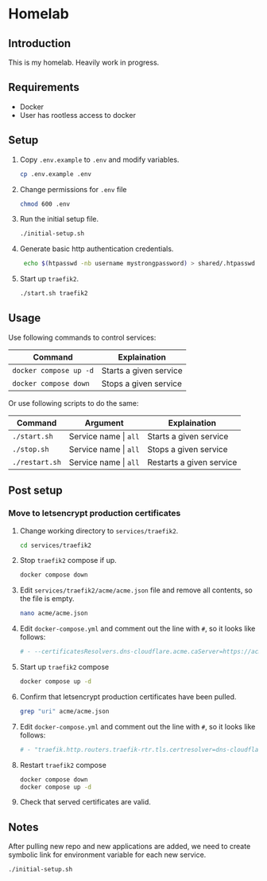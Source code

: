 # Homelab

## Introduction

This is my homelab. Heavily work in progress.

## Requirements

- Docker
- User has rootless access to docker

## Setup

1. Copy `.env.example` to `.env` and modify variables.
    ```bash
    cp .env.example .env
    ```

2. Change permissions for `.env` file
    ```bash
    chmod 600 .env
    ```

3. Run the initial setup file.
    ```bash
    ./initial-setup.sh
    ```

4. Generate basic http authentication credentials.
    ```bash
     echo $(htpasswd -nb username mystrongpassword) > shared/.htpasswd
    ```

5. Start up `traefik2`.
    ```bash
    ./start.sh traefik2
    ```

## Usage

Use following commands to control services:

Command | Explaination
-|-
`docker compose up -d` | Starts a given service
`docker compose down`  | Stops a given service

Or use following scripts to do the same:

Command | Argument | Explaination
-|-|-
`./start.sh`   | Service name \| `all` | Starts a given service
`./stop.sh`    | Service name \| `all` | Stops a given service
`./restart.sh` | Service name \| `all` | Restarts a given service

## Post setup

### Move to letsencrypt production certificates

1. Change working directory to `services/traefik2`.
    ```bash
    cd services/traefik2
    ```

2. Stop `traefik2` compose if up.
    ```bash
    docker compose down
    ```

3. Edit `services/traefik2/acme/acme.json` file and remove all contents, so the file is empty.
    ```bash
    nano acme/acme.json
    ```

4. Edit `docker-compose.yml` and comment out the line with `#`, so it looks like follows:
    ```yml
    # - --certificatesResolvers.dns-cloudflare.acme.caServer=https://acme-staging-v02.api.letsencrypt.org/directory 
    ```

5. Start up `traefik2` compose
    ```bash
    docker compose up -d
    ```

6. Confirm that letsencrypt production certificates have been pulled.
    ```bash
    grep "uri" acme/acme.json
    ```
7. Edit `docker-compose.yml` and comment out the line with `#`, so it looks like follows:
    ```yml
    # - "traefik.http.routers.traefik-rtr.tls.certresolver=dns-cloudflare"
    ```

8. Restart `traefik2` compose
    ```bash
    docker compose down
    docker compose up -d
    ```

9. Check that served certificates are valid.

## Notes

After pulling new repo and new applications are added, we need to create symbolic link for environment variable for each new service.

```bash
./initial-setup.sh
```